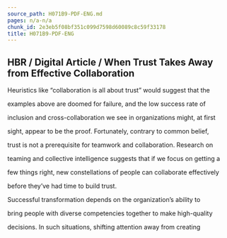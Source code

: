 ```yaml
---
source_path: H071B9-PDF-ENG.md
pages: n/a-n/a
chunk_id: 2e3eb5f08bf351c099d7598d60089c8c59f33178
title: H071B9-PDF-ENG
---
```

## HBR / Digital Article / When Trust Takes Away from Effective Collaboration

Heuristics like “collaboration is all about trust” would suggest that the

examples above are doomed for failure, and the low success rate of

inclusion and cross-collaboration we see in organizations might, at first

sight, appear to be the proof. Fortunately, contrary to common belief,

trust is not a prerequisite for teamwork and collaboration. Research on

teaming and collective intelligence suggests that if we focus on getting a

few things right, new constellations of people can collaborate effectively

before they’ve had time to build trust.

Successful transformation depends on the organization’s ability to

bring people with diverse competencies together to make high-quality

decisions. In such situations, shifting attention away from creating
